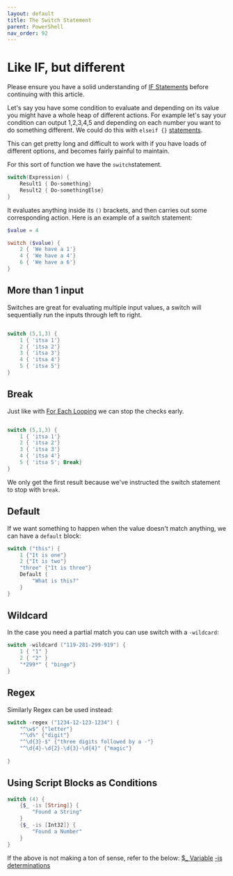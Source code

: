 ```yaml
---
layout: default
title: The Switch Statement
parent: PowerShell
nav_order: 92
---
```

# Like IF, but different
Please ensure you have a solid understanding of [IF Statements] before continuing with this article.

Let's say you have some condition to evaluate and depending on its value you might have a whole heap of different actions.
For example let's say your condition can output 1,2,3,4,5 and depending on each number you want to do something different. We could do this with `elseif {}` [statements].

This can get pretty long and difficult to work with if you have loads of different options, and becomes fairly painful to maintain.

For this sort of function we have the `switch`statement. 

```powershell
switch(Expression) {
	Result1 { Do-something}
	Result2 { Do-somethingElse}
}
```

It evaluates anything inside its `()` brackets, and then carries out some corresponding action. Here is an example of a switch statement:

```powershell
$value = 4

switch ($value) {
	2 { 'We have a 1'}
	4 { 'We have a 4'}
	6 { 'We have a 6'}
}
```

## More than 1 input
Switches are great for evaluating multiple input values, a switch will sequentially run the inputs through left to right.

```powershell

switch (5,1,3) {
	1 { 'itsa 1'}
	2 { 'itsa 2'}
	3 { 'itsa 3'}
	4 { 'itsa 4'}
	5 { 'itsa 5'}
}
```

## Break
Just like with [For Each Looping] we can stop the checks early.

```powershell

switch (5,1,3) {
	1 { 'itsa 1'}
	2 { 'itsa 2'}
	3 { 'itsa 3'}
	4 { 'itsa 4'}
	5 { 'itsa 5'; Break}
}
```

We only get the first result because we've instructed the switch statement to stop with `break`.

## Default
If we want something to happen when the value doesn't match anything, we can have a `default` block:

```powershell
switch ("this") {
	1 {"It is one"}
	2 {"It is two"}
	"three" {"It is three"}
	Default {
		"What is this?"
	}
}
```

## Wildcard
In the case you need a partial match you can use switch with a `-wildcard`:

```powershell
switch -wildcard ("119-281-299-919") {
	1 { "1" }
	2 { "2" } 
	"*299*" { "bingo"}
}
```

## Regex
Similarly Regex can be used instead:

```powershell
switch -regex ("1234-12-123-1234") {
	"^\w$" {"letter"}
	"^\d%" {"digit"}
	"^\d{3}-$" {"three digits followed by a -"}
	"^\d{4}-\d{2}-\d{3}-\d{4}" {"magic"}
	 
}
```

## Using Script Blocks as Conditions
```powershell
switch (4) {
	{$_ -is [String]} {
		"Found a String"
	}
	{$_ -is [Int32]} {
		"Found a Number"
	}
}
```

If the above is not making a ton of sense, refer to the below:
[$_ Variable]
[-is determinations]

[$_ Variable]: https://kasmichta.github.io/hjkl/docs/PowerShell/psitem.html
[-is determinations]:https://kasmichta.github.io/hjkl/docs/PowerShell/operators.html#is
[IF Statements]: https://kasmichta.github.io/hjkl/docs/PowerShell/if-else.html
[statements]: https://kasmichta.github.io/hjkl/docs/PowerShell/if-else.html#orelse
[For Each Looping]: https://kasmichta.github.io/hjkl/docs/PowerShell/foreach.html

